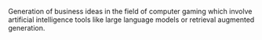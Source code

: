 Generation of business ideas in the field of computer gaming which involve artificial intelligence tools like large language models or retrieval augmented generation.
